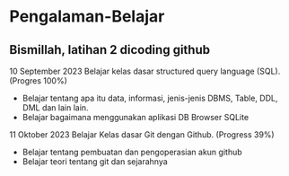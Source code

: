 # Pengalaman-Belajar
Bismillah, latihan 2 dicoding github <br>
--
10 September 2023
Belajar kelas dasar structured query language (SQL). (Progres 100%) 
- Belajar tentang apa itu data, informasi, jenis-jenis DBMS, Table, DDL, DML dan lain lain.
- Belajar bagaimana menggunakan aplikasi DB Browser SQLite

11 Oktober 2023
Belajar Kelas dasar Git dengan Github. (Progress 39%)
- Belajar tentang pembuatan dan pengoperasian akun github
- Belajar teori tentang git dan sejarahnya
